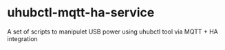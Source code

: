 # uhubctl-mqtt-ha-service
A set of scripts to manipulet USB power using uhubctl tool via MQTT + HA integration
